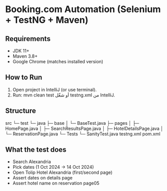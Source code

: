 # Booking.com Automation (Selenium + TestNG + Maven)

## Requirements
- JDK 11+
- Maven 3.8+
- Google Chrome (matches installed version)

## How to Run
1) Open project in IntelliJ (or use terminal).
2) Run:
   mvn clean test
   أو شغّل testng.xml من IntelliJ.

## Structure
src
└─ test
└─ java
├─ base
│   └─ BaseTest.java
├─ pages
│   ├─ HomePage.java
│   ├─ SearchResultsPage.java
│   ├─ HotelDetailsPage.java
│   └─ ReservationPage.java
└─ Tests
└─ SanityTest.java
testng.xml
pom.xml

## What the test does
- Search Alexandria
- Pick dates (1 Oct 2024 → 14 Oct 2024)
- Open Tolip Hotel Alexandria (first/second page)
- Assert dates on details page
- Assert hotel name on reservation page05
